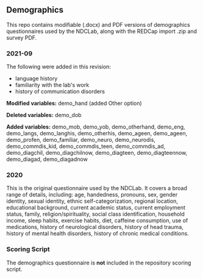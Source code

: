 ## Demographics

This repo contains modifiable (.docx) and PDF versions of demographics questionnaires used by the NDCLab, along with the REDCap import .zip and survey PDF.

### 2021-09
The following were added in this revision:
- language history
- familiarity with the lab's work
- history of communication disorders

**Modified variables:** demo_hand (added Other option)

**Deleted variables:** demo_dob

**Added variables:** demo_mob, demo_yob, demo_otherhand, demo_eng, demo_langs, demo_langhis, demo_otherhis, demo_ageen, demo_ageen, demo_profen, demo_familiar, demo_neuro, demo_neurodis, demo_commdis_kid, demo_commdis_teen, demo_commdis_ad, demo_diagchil, demo_diagchilnow, demo_diagteen, demo_diagteennow, demo_diagad, demo_diagadnow


### 2020
This is the original questionnaire used by the NDCLab.  It covers a broad range of details, including: age, handedness, pronouns, sex, gender identity, sexual identity, ethnic self-categorization, regional location, educational background, current academic status, current employment status, family, religion/spirituality, social class identification, household income, sleep habits, exercise habits, diet, caffeine consumption, use of medications, history of neurological disorders, history of head trauma, history of mental health disorders, history of chronic medical conditions.

### Scoring Script
The demographics questionnaire is **not** included in the repository scoring script.
